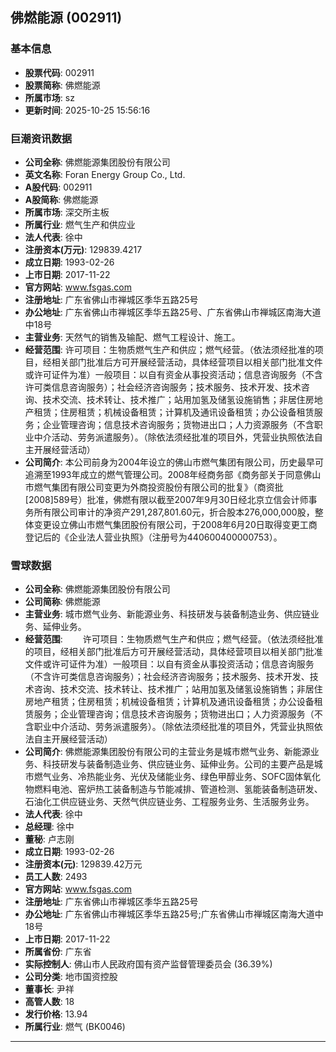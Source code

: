 ## 佛燃能源 (002911)

### 基本信息

- **股票代码**: 002911
- **股票简称**: 佛燃能源
- **所属市场**: sz
- **更新时间**: 2025-10-25 15:56:16

### 巨潮资讯数据

- **公司全称**: 佛燃能源集团股份有限公司
- **英文名称**: Foran Energy Group Co., Ltd.
- **A股代码**: 002911
- **A股简称**: 佛燃能源
- **所属市场**: 深交所主板
- **所属行业**: 燃气生产和供应业
- **法人代表**: 徐中
- **注册资本(万元)**: 129839.4217
- **成立日期**: 1993-02-26
- **上市日期**: 2017-11-22
- **官方网站**: www.fsgas.com
- **注册地址**: 广东省佛山市禅城区季华五路25号
- **办公地址**: 广东省佛山市禅城区季华五路25号、广东省佛山市禅城区南海大道中18号
- **主营业务**: 天然气的销售及输配、燃气工程设计、施工。
- **经营范围**: 许可项目：生物质燃气生产和供应；燃气经营。（依法须经批准的项目，经相关部门批准后方可开展经营活动，具体经营项目以相关部门批准文件或许可证件为准）一般项目：以自有资金从事投资活动；信息咨询服务（不含许可类信息咨询服务）；社会经济咨询服务；技术服务、技术开发、技术咨询、技术交流、技术转让、技术推广；站用加氢及储氢设施销售；非居住房地产租赁；住房租赁；机械设备租赁；计算机及通讯设备租赁；办公设备租赁服务；企业管理咨询；信息技术咨询服务；货物进出口；人力资源服务（不含职业中介活动、劳务派遣服务）。（除依法须经批准的项目外，凭营业执照依法自主开展经营活动）
- **公司简介**: 本公司前身为2004年设立的佛山市燃气集团有限公司，历史最早可追溯至1993年成立的燃气管理公司。2008年经商务部《商务部关于同意佛山市燃气集团有限公司变更为外商投资股份有限公司的批复》（商资批[2008]589号）批准，佛燃有限以截至2007年9月30日经北京立信会计师事务所有限公司审计的净资产291,287,801.60元，折合股本276,000,000股，整体变更设立佛山市燃气集团股份有限公司，于2008年6月20日取得变更工商登记后的《企业法人营业执照》（注册号为440600400000753）。

### 雪球数据

- **公司全称**: 佛燃能源集团股份有限公司
- **公司简称**: 佛燃能源
- **主营业务**: 城市燃气业务、新能源业务、科技研发与装备制造业务、供应链业务、延伸业务。
- **经营范围**: 　　许可项目：生物质燃气生产和供应；燃气经营。（依法须经批准的项目，经相关部门批准后方可开展经营活动，具体经营项目以相关部门批准文件或许可证件为准）一般项目：以自有资金从事投资活动；信息咨询服务（不含许可类信息咨询服务）；社会经济咨询服务；技术服务、技术开发、技术咨询、技术交流、技术转让、技术推广；站用加氢及储氢设施销售；非居住房地产租赁；住房租赁；机械设备租赁；计算机及通讯设备租赁；办公设备租赁服务；企业管理咨询；信息技术咨询服务；货物进出口；人力资源服务（不含职业中介活动、劳务派遣服务）。（除依法须经批准的项目外，凭营业执照依法自主开展经营活动）
- **公司简介**: 佛燃能源集团股份有限公司的主营业务是城市燃气业务、新能源业务、科技研发与装备制造业务、供应链业务、延伸业务。公司的主要产品是城市燃气业务、冷热能业务、光伏及储能业务、绿色甲醇业务、SOFC固体氧化物燃料电池、窑炉热工装备制造与节能减排、管道检测、氢能装备制造研发、石油化工供应链业务、天然气供应链业务、工程服务业务、生活服务业务。
- **法人代表**: 徐中
- **总经理**: 徐中
- **董秘**: 卢志刚
- **成立日期**: 1993-02-26
- **注册资本(元)**: 129839.42万元
- **员工人数**: 2493
- **官方网站**: www.fsgas.com
- **注册地址**: 广东省佛山市禅城区季华五路25号
- **办公地址**: 广东省佛山市禅城区季华五路25号;广东省佛山市禅城区南海大道中18号
- **上市日期**: 2017-11-22
- **所属省份**: 广东省
- **实际控制人**: 佛山市人民政府国有资产监督管理委员会 (36.39%)
- **公司分类**: 地市国资控股
- **董事长**: 尹祥
- **高管人数**: 18
- **发行价格**: 13.94
- **所属行业**: 燃气 (BK0046)

---